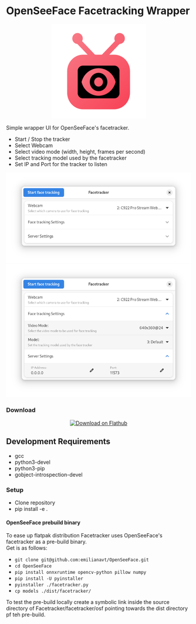 # OpenSeeFace Facetracking Wrapper

<div style="text-align: center;">

![logo](https://raw.githubusercontent.com/Z-Ray-Entertainment/Facetracker/main/facetracker/data/icons/hicolor/scalable/apps/de.z_ray.Facetracker.svg)

</div>

Simple wrapper UI for OpenSeeFace's facetracker.

- Start / Stop the tracker
- Select Webcam
- Select video mode (width, height, frames per second)
- Select tracking model used by the facetracker
- Set IP and Port for the tracker to listen

<div style="text-align: center;">

![screenshot](https://raw.githubusercontent.com/Z-Ray-Entertainment/Facetracker/main/facetracker/data/screenshots/facetracker.png)
![screenshot](https://raw.githubusercontent.com/Z-Ray-Entertainment/Facetracker/main/facetracker/data/screenshots/facetracker_2.png)

</div>

### Download

<div style="text-align: center;">
<a href="https://flathub.org/apps/de.z_ray.Facetracker">
  <img width='240' alt='Download on Flathub' src='https://dl.flathub.org/assets/badges/flathub-badge-en.png'/>
</a>
</div>

## Development Requirements

- gcc
- python3-devel
- python3-pip
- gobject-introspection-devel

### Setup

- Clone repository
- pip install -e .

#### OpenSeeFace prebuild binary

To ease up flatpak distribution Facetracker uses OpenSeeFace's facetracker as a pre-build binary.  
Get is as follows:

- `git clone git@github.com:emilianavt/OpenSeeFace.git`
- `cd OpenSeeFace`
- `pip install onnxruntime opencv-python pillow numpy`
- `pip install -U pyinstaller`
- `pyinstaller ./facetracker.py`
- `cp models ./dist/facetracker/`

To test the pre-build locally create a symbolic link inside the source directory of Facetracker/facetracker/osf pointing
towards the dist directory pf teh pre-build.
